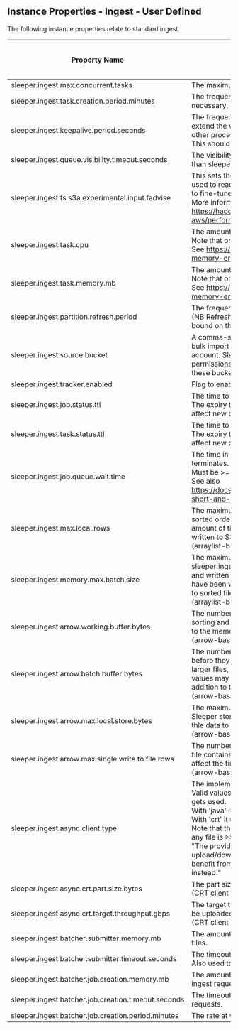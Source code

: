 ## Instance Properties - Ingest - User Defined

The following instance properties relate to standard ingest.

| Property Name                                       | Description                                                                                                                                                                                                                                                                                                                                                                                                                                                                                                                                                                                                                                                                                                                                                                | Default Value | Run CDK Deploy When Changed |
|-----------------------------------------------------|----------------------------------------------------------------------------------------------------------------------------------------------------------------------------------------------------------------------------------------------------------------------------------------------------------------------------------------------------------------------------------------------------------------------------------------------------------------------------------------------------------------------------------------------------------------------------------------------------------------------------------------------------------------------------------------------------------------------------------------------------------------------------|---------------|-----------------------------|
| sleeper.ingest.max.concurrent.tasks                 | The maximum number of concurrent ECS tasks to run.                                                                                                                                                                                                                                                                                                                                                                                                                                                                                                                                                                                                                                                                                                                         | 200           | false                       |
| sleeper.ingest.task.creation.period.minutes         | The frequency in minutes with which an EventBridge rule runs to trigger a lambda that, if necessary, runs more ECS tasks to perform ingest jobs.                                                                                                                                                                                                                                                                                                                                                                                                                                                                                                                                                                                                                           | 1             | true                        |
| sleeper.ingest.keepalive.period.seconds             | The frequency, in seconds, with which change message visibility requests are sent to extend the visibility of messages on the ingest queue so that they are not processed by other processes.<br>This should be less than the value of sleeper.ingest.queue.visibility.timeout.seconds.                                                                                                                                                                                                                                                                                                                                                                                                                                                                                    | 300           | false                       |
| sleeper.ingest.queue.visibility.timeout.seconds     | The visibility timeout in seconds for the standard ingest job queue. This should be greater than sleeper.ingest.keepalive.period.seconds.                                                                                                                                                                                                                                                                                                                                                                                                                                                                                                                                                                                                                                  | 900           | true                        |
| sleeper.ingest.fs.s3a.experimental.input.fadvise    | This sets the value of fs.s3a.experimental.input.fadvise on the Hadoop configuration used to read and write files to and from S3 in ingest jobs. Changing this value allows you to fine-tune how files are read. Possible values are "normal", "sequential" and "random". More information is available here:<br>https://hadoop.apache.org/docs/current/hadoop-aws/tools/hadoop-aws/performance.html#fadvise.                                                                                                                                                                                                                                                                                                                                                              | sequential    | false                       |
| sleeper.ingest.task.cpu                             | The amount of CPU used by Fargate tasks that perform ingest jobs.<br>Note that only certain combinations of CPU and memory are valid.<br>See https://docs.aws.amazon.com/AmazonECS/latest/developerguide/task-cpu-memory-error.html for valid options.                                                                                                                                                                                                                                                                                                                                                                                                                                                                                                                     | 2048          | true                        |
| sleeper.ingest.task.memory.mb                       | The amount of memory in MB used by Fargate tasks that perform ingest jobs.<br>Note that only certain combinations of CPU and memory are valid.<br>See https://docs.aws.amazon.com/AmazonECS/latest/developerguide/task-cpu-memory-error.html for valid options.                                                                                                                                                                                                                                                                                                                                                                                                                                                                                                            | 4096          | true                        |
| sleeper.ingest.partition.refresh.period             | The frequency in seconds with which ingest tasks refresh their view of the partitions.<br>(NB Refreshes only happen once a batch of data has been written so this is a lower bound on the refresh frequency.)                                                                                                                                                                                                                                                                                                                                                                                                                                                                                                                                                              | 120           | false                       |
| sleeper.ingest.source.bucket                        | A comma-separated list of bucket names that contain files to be ingested in ingest or bulk import jobs. Use this to specify your own buckets that already exist in the same AWS account. Sleeper will not create these. The Sleeper CDK deployment will assign permissions to the ingest and bulk import systems so that they can consume data from these buckets.                                                                                                                                                                                                                                                                                                                                                                                                         |               | true                        |
| sleeper.ingest.tracker.enabled                      | Flag to enable/disable storage of tracking information for ingest jobs and tasks.                                                                                                                                                                                                                                                                                                                                                                                                                                                                                                                                                                                                                                                                                          | true          | true                        |
| sleeper.ingest.job.status.ttl                       | The time to live in seconds for ingest job updates in the job tracker. Default is 1 week.<br>The expiry time is fixed when an update is saved to the store, so changing this will only affect new data.                                                                                                                                                                                                                                                                                                                                                                                                                                                                                                                                                                    | 604800        | false                       |
| sleeper.ingest.task.status.ttl                      | The time to live in seconds for ingest task updates in the job tracker. Default is 1 week.<br>The expiry time is fixed when an update is saved to the store, so changing this will only affect new data.                                                                                                                                                                                                                                                                                                                                                                                                                                                                                                                                                                   | 604800        | false                       |
| sleeper.ingest.job.queue.wait.time                  | The time in seconds to wait for ingest jobs to appear on the queue before an ingest task terminates.<br>Must be >= 0 and <= 20.<br>See also https://docs.aws.amazon.com/AWSSimpleQueueService/latest/SQSDeveloperGuide/sqs-short-and-long-polling.html                                                                                                                                                                                                                                                                                                                                                                                                                                                                                                                     | 20            | false                       |
| sleeper.ingest.max.local.rows                       | The maximum number of rows written to local file in an ingest job. Rows are written in sorted order to local disk before being uploaded to S3. Increasing this value increases the amount of time before data is visible in the system, but increases the number of rows written to S3 in a batch, therefore reducing costs.<br>(arraylist-based ingest only)                                                                                                                                                                                                                                                                                                                                                                                                              | 100000000     | false                       |
| sleeper.ingest.memory.max.batch.size                | The maximum number of rows to read into memory in an ingest job. (Up to sleeper.ingest.memory.max.batch.size rows are read into memory before being sorted and written to disk. This process is repeated until sleeper.ingest.max.local.rows rows have been written to local files. Then the sorted files and merged and the data is written to sorted files in S3.)<br>(arraylist-based ingest only)                                                                                                                                                                                                                                                                                                                                                                      | 1000000       | false                       |
| sleeper.ingest.arrow.working.buffer.bytes           | The number of bytes to allocate to the Arrow working buffer. This buffer is used for sorting and other sundry activities. Note that this is off-heap memory, which is in addition to the memory assigned to the JVM.<br>(arrow-based ingest only) [256MB]                                                                                                                                                                                                                                                                                                                                                                                                                                                                                                                  | 268435456     | false                       |
| sleeper.ingest.arrow.batch.buffer.bytes             | The number of bytes to allocate to the Arrow batch buffer, which is used to hold the rows before they are written to local disk. A larger value means that the local disk holds fewer, larger files, which are more efficient to merge together during an upload to S3. Larger values may require a larger working buffer. Note that this is off-heap memory, which is in addition to the memory assigned to the JVM.<br>(arrow-based ingest only) [1GB]                                                                                                                                                                                                                                                                                                                   | 1073741824    | false                       |
| sleeper.ingest.arrow.max.local.store.bytes          | The maximum number of bytes to store on the local disk before uploading to the main Sleeper store. A larger value reduces the number of S3 PUTs that are required to upload thle data to S3 and results in fewer files per partition.<br>(arrow-based ingest only) [2GB]                                                                                                                                                                                                                                                                                                                                                                                                                                                                                                   | 2147483648    | false                       |
| sleeper.ingest.arrow.max.single.write.to.file.rows  | The number of rows to write at once into an Arrow file in the local store. A single Arrow file contains many of these micro-batches and so this parameter does not significantly affect the final size of the Arrow file. Larger values may require a larger working buffer.<br>(arrow-based ingest only) [1K]                                                                                                                                                                                                                                                                                                                                                                                                                                                             | 1024          | false                       |
| sleeper.ingest.async.client.type                    | The implementation of the async S3 client to use for upload during ingest.<br>Valid values are 'java' or 'crt'. This determines the implementation of S3AsyncClient that gets used.<br>With 'java' it makes a single PutObject request for each file.<br>With 'crt' it uses the AWS Common Runtime (CRT) to make multipart uploads.<br>Note that the CRT option is recommended. Using the Java option may cause failures if any file is >5GB in size, and will lead to the following warning:<br>"The provided S3AsyncClient is not an instance of S3CrtAsyncClient, and thus multipart upload/download feature is not enabled and resumable file upload is not supported. To benefit from maximum throughput, consider using S3AsyncClient.crtBuilder().build() instead." | crt           | false                       |
| sleeper.ingest.async.crt.part.size.bytes            | The part size in bytes to use for multipart uploads.<br>(CRT client type only) [128MB]                                                                                                                                                                                                                                                                                                                                                                                                                                                                                                                                                                                                                                                                                     | 134217728     | false                       |
| sleeper.ingest.async.crt.target.throughput.gbps     | The target throughput for multipart uploads, in GB/s. Determines how many parts should be uploaded simultaneously.<br>(CRT client type only)                                                                                                                                                                                                                                                                                                                                                                                                                                                                                                                                                                                                                               | 10            | false                       |
| sleeper.ingest.batcher.submitter.memory.mb          | The amount of memory in MB for the lambda that receives submitted requests to ingest files.                                                                                                                                                                                                                                                                                                                                                                                                                                                                                                                                                                                                                                                                                | 1024          | true                        |
| sleeper.ingest.batcher.submitter.timeout.seconds    | The timeout in seconds for the lambda that receives submitted requests to ingest files. Also used to define the visibility timeout for the batcher submit queue.                                                                                                                                                                                                                                                                                                                                                                                                                                                                                                                                                                                                           | 20            | true                        |
| sleeper.ingest.batcher.job.creation.memory.mb       | The amount of memory in MB for the lambda that creates ingest jobs from submitted file ingest requests.                                                                                                                                                                                                                                                                                                                                                                                                                                                                                                                                                                                                                                                                    | 1024          | true                        |
| sleeper.ingest.batcher.job.creation.timeout.seconds | The timeout in seconds for the lambda that creates ingest jobs from submitted file ingest requests.                                                                                                                                                                                                                                                                                                                                                                                                                                                                                                                                                                                                                                                                        | 900           | true                        |
| sleeper.ingest.batcher.job.creation.period.minutes  | The rate at which the ingest batcher job creation lambda runs (in minutes, must be >=1).                                                                                                                                                                                                                                                                                                                                                                                                                                                                                                                                                                                                                                                                                   | 1             | true                        |
